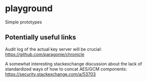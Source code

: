 # playground
Simple prototypes

## Potentially useful links
Audit log of the actual key server will be crucial: https://github.com/paragonie/chronicle

A somewhat interesting stackexchange discussion about the lack of standardized ways of how to concat AES/GCM components: https://security.stackexchange.com/a/53703
